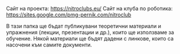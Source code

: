 Сайт на проекта: https://nitroclubs.eu/
Сайт на клуба по роботика: https://sites.google.com/pmg-pernik.com/nitroclub

В тази папка ще бъдат публикувани теоретични материали и упражнения (лекции, презентации и др.), които ще използваме за обучение. Някой материали ще бъдят дадени с линкове, които са насочени към самите документи.
